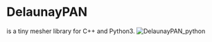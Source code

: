 # DelaunayPAN
is a tiny mesher library for C++ and Python3.
![DelaunayPAN_python](https://user-images.githubusercontent.com/42970333/67857443-294c3780-fb5a-11e9-8d19-1c5278b49455.png)
